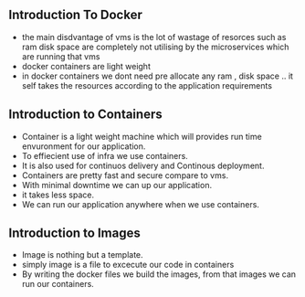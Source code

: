 ## Introduction To Docker




* the main disdvantage of vms is the lot of wastage of resorces such as ram disk space are completely not utilising by the microservices which are running that vms
* docker containers are light weight
* in docker containers we dont need pre allocate any ram , disk space .. it self takes the resources according to the application requirements


## Introduction to Containers
* Container is a light weight machine which will provides run time envuronment for our application.
* To effiecient use of infra we use containers.
* It is also used for continuos delivery and Continous deployment.
* Containers are pretty fast and secure compare to vms.
* With minimal downtime we can up our application.
* it takes less space.
* We can run our application anywhere when we use containers.
## Introduction to Images 
* Image is nothing but a template.
* simply image is a file to excecute our code in containers
* By writing the docker files we build the images, from that images we can run our containers.


